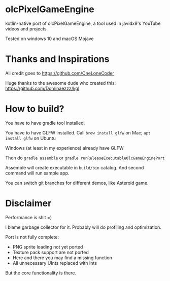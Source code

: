 # olcPixelGameEngine
kotlin-native port of olcPixelGameEngine, a tool used in javidx9's YouTube videos and projects

Tested on windows 10 and macOS Mojave

# Thanks and Inspirations
All credit goes to https://github.com/OneLoneCoder

Huge thanks to the awesome dude who created this: https://github.com/Dominaezzz/kgl

# How to build?
You have to have gradle tool installed.

You have to have GLFW installed. Call `brew install glfw` on Mac; `apt install glfw` on Ubuntu

Windows (at least in my experience) already have GLFW

Then do `gradle assemble` or `gradle runReleaseExecutableOlcGameEnginePort`

Assemble will create executable in `build/bin` catalog. And second command will run sample app.

You can switch git branches for different demos, like Asteroid game.

# Disclaimer
Performance is shit =) 

I blame garbage collector for it. Probably will do profiling and optimization.

Port is not fully complete:
- PNG sprite loading not yet ported
- Texture pack support are not ported
- Here and there you may find a missing function
- All unnecessary UInts replaced with Ints

But the core functionality is there.
